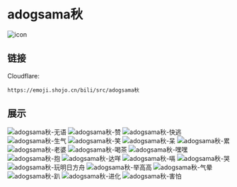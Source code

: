 # adogsama秋
![icon](https://emoji.shojo.cn/bili/src/adogsama秋/icon.png)
## 链接
Cloudflare:
```
https://emoji.shojo.cn/bili/src/adogsama秋
```
## 展示
![adogsama秋-无语](https://emoji.shojo.cn/bili/src/adogsama秋/adogsama秋-无语.png)
![adogsama秋-赞](https://emoji.shojo.cn/bili/src/adogsama秋/adogsama秋-赞.png)
![adogsama秋-快逃](https://emoji.shojo.cn/bili/src/adogsama秋/adogsama秋-快逃.png)
![adogsama秋-生气](https://emoji.shojo.cn/bili/src/adogsama秋/adogsama秋-生气.png)
![adogsama秋-笑](https://emoji.shojo.cn/bili/src/adogsama秋/adogsama秋-笑.png)
![adogsama秋-呆](https://emoji.shojo.cn/bili/src/adogsama秋/adogsama秋-呆.png)
![adogsama秋-累](https://emoji.shojo.cn/bili/src/adogsama秋/adogsama秋-累.png)
![adogsama秋-老婆](https://emoji.shojo.cn/bili/src/adogsama秋/adogsama秋-老婆.png)
![adogsama秋-喝茶](https://emoji.shojo.cn/bili/src/adogsama秋/adogsama秋-喝茶.png)
![adogsama秋-嘿嘿](https://emoji.shojo.cn/bili/src/adogsama秋/adogsama秋-嘿嘿.png)
![adogsama秋-抱](https://emoji.shojo.cn/bili/src/adogsama秋/adogsama秋-抱.png)
![adogsama秋-达咩](https://emoji.shojo.cn/bili/src/adogsama秋/adogsama秋-达咩.png)
![adogsama秋-嗝](https://emoji.shojo.cn/bili/src/adogsama秋/adogsama秋-嗝.png)
![adogsama秋-哭](https://emoji.shojo.cn/bili/src/adogsama秋/adogsama秋-哭.png)
![adogsama秋-玩明日方舟](https://emoji.shojo.cn/bili/src/adogsama秋/adogsama秋-玩明日方舟.png)
![adogsama秋-举高高](https://emoji.shojo.cn/bili/src/adogsama秋/adogsama秋-举高高.png)
![adogsama秋-气晕](https://emoji.shojo.cn/bili/src/adogsama秋/adogsama秋-气晕.png)
![adogsama秋-趴](https://emoji.shojo.cn/bili/src/adogsama秋/adogsama秋-趴.png)
![adogsama秋-进化](https://emoji.shojo.cn/bili/src/adogsama秋/adogsama秋-进化.png)
![adogsama秋-害怕](https://emoji.shojo.cn/bili/src/adogsama秋/adogsama秋-害怕.png)
